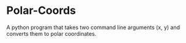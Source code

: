 # Polar-Coords
A python program that takes two command line arguments (x, y) and converts them to polar coordinates. 
